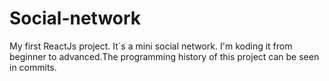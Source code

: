# Social-network
My first ReactJs project. It`s a mini social network. I'm koding  it from beginner to advanced.The programming history of this project can be seen in commits.
